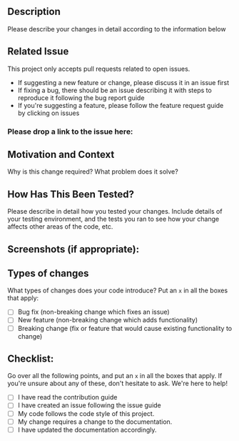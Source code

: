 <!--- Provide a general summary of your changes in the Title above -->

## Description
Please describe your changes in detail according to the information below

## Related Issue
This project only accepts pull requests related to open issues.
- If suggesting a new feature or change, please discuss it in an issue first
- If fixing a bug, there should be an issue describing it with steps to reproduce it following the bug report guide
- If you're suggesting a feature, please follow the feature request guide by clicking on issues

### Please drop a link to the issue here:

## Motivation and Context
Why is this change required? What problem does it solve?

## How Has This Been Tested?
Please describe in detail how you tested your changes. Include details of your testing environment, and the tests you ran to see how your change affects other areas of the code, etc.

## Screenshots (if appropriate):

## Types of changes
What types of changes does your code introduce? Put an `x` in all the boxes that apply:

- [ ] Bug fix (non-breaking change which fixes an issue)
- [ ] New feature (non-breaking change which adds functionality)
- [ ] Breaking change (fix or feature that would cause existing functionality to change)

## Checklist:
 Go over all the following points, and put an `x` in all the boxes that apply. If you're unsure about any of these, don't hesitate to ask. We're here to help!

- [ ] I have read the contribution guide
- [ ] I have created an issue following the issue guide
- [ ] My code follows the code style of this project.
- [ ] My change requires a change to the documentation.
- [ ] I have updated the documentation accordingly.
